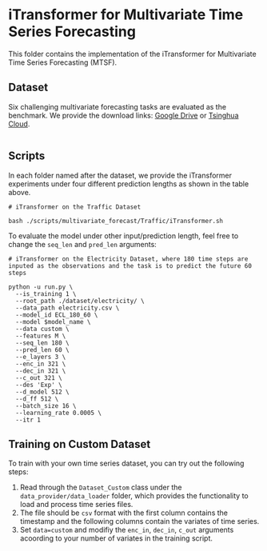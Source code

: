 # iTransformer for Multivariate Time Series Forecasting

This folder contains the implementation of the iTransformer for Multivariate Time Series Forecasting (MTSF).

## Dataset

Six challenging multivariate forecasting tasks are evaluated as the benchmark. We provide the download links: [Google Drive](https://drive.google.com/file/d/1l51QsKvQPcqILT3DwfjCgx8Dsg2rpjot/view?usp=drive_link) or [Tsinghua Cloud](https://cloud.tsinghua.edu.cn/f/2ea5ca3d621e4e5ba36a/).

<p align="center">
<img src="../..//figures/datasets_mtsf.png" alt="" align=center />
</p>

## Scripts

In each folder named after the dataset, we provide the iTransformer experiments under four different prediction lengths as shown in the table above.

```
# iTransformer on the Traffic Dataset

bash ./scripts/multivariate_forecast/Traffic/iTransformer.sh
```

To evaluate the model under other input/prediction length, feel free to change the ```seq_len``` and ```pred_len``` arguments:

```
# iTransformer on the Electricity Dataset, where 180 time steps are inputed as the observations and the task is to predict the future 60 steps

python -u run.py \
  --is_training 1 \
  --root_path ./dataset/electricity/ \
  --data_path electricity.csv \
  --model_id ECL_180_60 \
  --model $model_name \
  --data custom \
  --features M \
  --seq_len 180 \
  --pred_len 60 \
  --e_layers 3 \
  --enc_in 321 \
  --dec_in 321 \
  --c_out 321 \
  --des 'Exp' \
  --d_model 512 \
  --d_ff 512 \
  --batch_size 16 \
  --learning_rate 0.0005 \
  --itr 1
```


## Training on Custom Dataset

To train with your own time series dataset, you can try out the following steps:

1. Read through the ```Dataset_Custom``` class under the ```data_provider/data_loader``` folder, which provides the functionality to load and process time series files.
2. The file should be ```csv``` format with the first column contains the timestamp and the following columns contain the variates of time series.
3. Set ```data=custom``` and modifiy the ```enc_in```, ```dec_in```, ```c_out``` arguments acoording to your number of variates in the training script.

